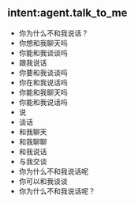 ## intent:agent.talk_to_me
- 你为什么不和我说话？
- 你想和我聊天吗
- 你能和我谈谈吗
- 跟我说话
- 你要和我谈谈吗
- 你在和我说话吗
- 你能和我聊天吗
- 你能和我说话吗
- 说
- 谈话
- 和我聊天
- 和我聊聊
- 和我说话
- 与我交谈
- 你为什么不和我说话呢
- 你可以和我谈谈
- 你为什么不和我说话呢？
